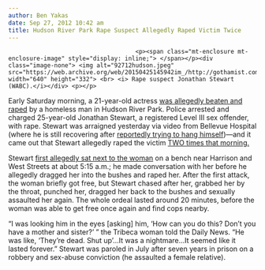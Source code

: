 ```yaml
---
author: Ben Yakas
date: Sep 27, 2012 10:42 am
title: Hudson River Park Rape Suspect Allegedly Raped Victim Twice
---
```


	
										<p><span class="mt-enclosure mt-enclosure-image" style="display: inline;"> </span></p><div class="image-none"> <img alt="92712hudson.jpeg" src="https://web.archive.org/web/20150425145942im_/http://gothamist.com/attachments/byakas/92712hudson.jpeg" width="640" height="332"> <br> <i> Rape suspect Jonathan Stewart (WABC).</i></div> <p></p>

<p>Early Saturday morning, a 21-year-old actress <a href="https://web.archive.org/web/20150425145942/http://gothamist.com/2012/09/22/woman_strangled_sexually_assaulted.php">was allegedly beaten and raped</a> by a homeless man in Hudson River Park. Police arrested and charged 25-year-old Jonathan Stewart, a registered Level III sex offender, with rape. Stewart was arraigned yesterday via video from Bellevue Hospital (where he is still recovering after <a href="https://web.archive.org/web/20150425145942/http://gothamist.com/2012/09/24/hudson_river_park_rape_suspect_trie.php">reportedly trying to hang himself</a>)&#x2014;and it came out that Stewart allegedly raped the victim <a href="https://web.archive.org/web/20150425145942/http://www.nydailynews.com/new-york/sex-offender-attacked-21-year-old-actress-hudson-river-park-chased-victim-rape-fled-police-article-1.1169200">TWO times that morning.</a></p>

<p>Stewart <a href="https://web.archive.org/web/20150425145942/http://gothamist.com/2012/09/23/high_risk_sex_offender_charged_with.php">first allegedly sat next to the woman</a> on a bench near Harrison and West Streets at about 5:15 a.m.; he made conversation with her before he allegedly dragged her into the bushes and raped her. After the first attack, the woman briefly got free, but Stewart chased after her, grabbed her by the throat, punched her, dragged her back to the bushes and sexually assaulted her again. The whole ordeal lasted around 20 minutes, before the woman was able to get free once again and find cops nearby.</p>

<p>&#x201C;I was looking him in the eyes [asking] him, &#x2018;How can you do this? Don&#x2019;t you have a mother and sister?&#x2019; &#x201D; the Tribeca woman told the Daily News. &#x201C;He was like, &#x2018;They&#x2019;re dead. Shut up&#x2019;...It was a nightmare...It seemed like it lasted forever.&#x201D; Stewart was paroled in July after seven years in prison on a robbery and sex-abuse conviction (he assaulted a female relative). </p>					
										
									
				